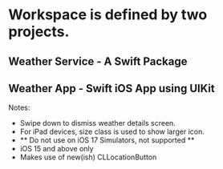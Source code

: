 
# Workspace is defined by two projects. 

## Weather Service - A Swift Package

## Weather App - Swift iOS App using UIKit


Notes: 
- Swipe down to dismiss weather details screen. 
- For iPad devices, size class is used to show larger icon. 
- ** Do not use on iOS 17 Simulators, not supported **
- iOS 15 and above only 
- Makes use of new(ish) CLLocationButton
